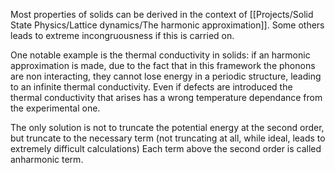 Most properties of solids can be derived in the context of [[Projects/Solid State Physics/Lattice dynamics/The harmonic approximation]].
Some others leads to extreme incongruousness if this is carried on.

One notable example is the thermal conductivity in solids: if an harmonic approximation is made, due to the fact that in this framework the phonons are non interacting, they cannot lose energy in a periodic structure, leading to an infinite thermal conductivity.
Even if defects are introduced the thermal conductivity that arises has a wrong temperature dependance from the experimental one.

The only solution is not to truncate the potential energy at the second order, but truncate to the necessary term (not truncating at all, while ideal, leads to extremely difficult calculations)
Each term above the second order is called anharmonic term.